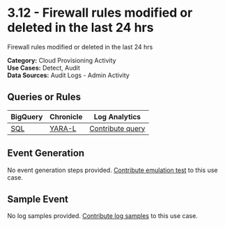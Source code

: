 # 3.12 - Firewall rules modified or deleted in the last 24 hrs
Firewall rules modified or deleted in the last 24 hrs


**Category:** Cloud Provisioning Activity
</br>
**Use Cases:** Detect, Audit
</br>
**Data Sources:** Audit Logs - Admin Activity
</br>



## Queries or Rules
BigQuery | Chronicle | Log Analytics
--- | --- | ---
[SQL](../../backends/bigquery/sql/3_12_firewall_rules_modified_or_deleted.sql) | [YARA-L](../../backends/chronicle/yaral/3_12_firewall_rules_modified_or_deleted.yaral) | [Contribute query](../../CONTRIBUTING.md)

## Event Generation
No event generation steps provided. [Contribute emulation test](../../CONTRIBUTING.md) to this use case.

## Sample Event
No log samples provided. [Contribute log samples](../../CONTRIBUTING.md) to this use case.


